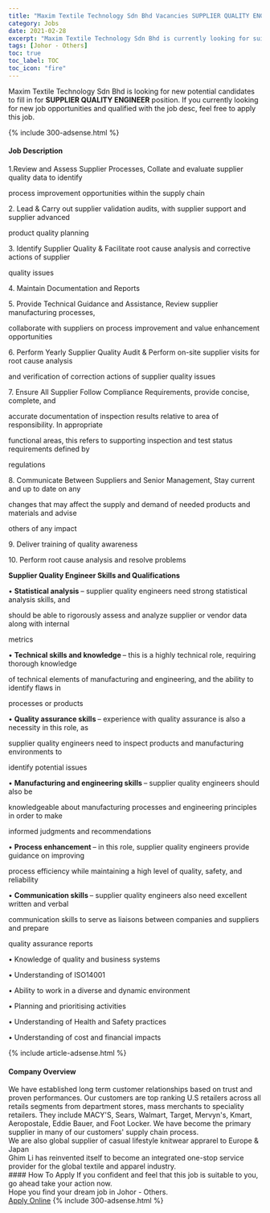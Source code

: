 ```yaml
---
title: "Maxim Textile Technology Sdn Bhd Vacancies SUPPLIER QUALITY ENGINEER" 
category: Jobs 
date: 2021-02-28 
excerpt: "Maxim Textile Technology Sdn Bhd is currently looking for suitable person to fill in the SUPPLIER QUALITY ENGINEER which based in Johor - Others" 
tags: [Johor - Others] 
toc: true 
toc_label: TOC 
toc_icon: "fire" 
--- 
```


<p>Maxim Textile Technology Sdn Bhd is looking for new potential candidates to fill in for <b>SUPPLIER QUALITY ENGINEER</b> position. If you currently looking for new job opportunities and qualified with the job desc, feel free to apply this job.
</p>{% include 300-adsense.html %} 
<div><div><h4>Job Description</h4></div><div><div><span><div><p>1.Review and Assess Supplier Processes, Collate and evaluate supplier quality data to identify</p><p>process improvement opportunities within the supply chain</p><p>2. Lead &amp; Carry out supplier validation audits, with supplier support and supplier advanced</p><p>product quality planning</p><p>3. Identify Supplier Quality &amp; Facilitate root cause analysis and corrective actions of supplier</p><p>quality issues</p><p>4. Maintain Documentation and Reports</p><p>5. Provide Technical Guidance and Assistance, Review supplier manufacturing processes,</p><p>collaborate with suppliers on process improvement and value enhancement opportunities</p><p>6. Perform Yearly Supplier Quality Audit &amp; Perform on-site supplier visits for root cause analysis</p><p>and verification of correction actions of supplier quality issues</p><p>7. Ensure All Supplier Follow Compliance Requirements, provide concise, complete, and</p><p>accurate documentation of inspection results relative to area of responsibility. In appropriate</p><p>functional areas, this refers to supporting inspection and test status requirements defined by</p><p>regulations</p><p>8. Communicate Between Suppliers and Senior Management, Stay current and up to date on any</p><p>changes that may affect the supply and demand of needed products and materials and advise</p><p>others of any impact</p><p>9. Deliver training of quality awareness</p><p>10. Perform root cause analysis and resolve problems</p><p><strong>Supplier Quality Engineer Skills and Qualifications</strong></p><p>&#8226; <strong>Statistical analysis </strong>&#8211; supplier quality engineers need strong statistical analysis skills, and</p><p>should be able to rigorously assess and analyze supplier or vendor data along with internal</p><p>metrics</p><p>&#8226; <strong>Technical skills and knowledge </strong>&#8211; this is a highly technical role, requiring thorough knowledge</p><p>of technical elements of manufacturing and engineering, and the ability to identify flaws in</p><p>processes or products</p><p>&#8226; <strong>Quality assurance skills </strong>&#8211; experience with quality assurance is also a necessity in this role, as</p><p>supplier quality engineers need to inspect products and manufacturing environments to</p><p>identify potential issues</p><p>&#8226; <strong>Manufacturing and engineering skills </strong>&#8211; supplier quality engineers should also be</p><p>knowledgeable about manufacturing processes and engineering principles in order to make</p><p>informed judgments and recommendations</p><p>&#8226; <strong>Process enhancement </strong>&#8211; in this role, supplier quality engineers provide guidance on improving</p><p>process efficiency while maintaining a high level of quality, safety, and reliability</p><p>&#8226; <strong>Communication skills </strong>&#8211; supplier quality engineers also need excellent written and verbal</p><p>communication skills to serve as liaisons between companies and suppliers and prepare</p><p>quality assurance reports</p><p>&#8226; Knowledge of quality and business systems</p><p>&#8226; Understanding of ISO14001</p><p>&#8226; Ability to work in a diverse and dynamic environment</p><p>&#8226; Planning and prioritising activities</p><p>&#8226; Understanding of Health and Safety practices</p><p>&#8226; Understanding of cost and financial impacts</p></div></span></div></div></div> 
{% include article-adsense.html %} 
<div><div><h4>Company Overview</h4></div><div><div><span><div><div>We have established long term customer relationships based on trust and proven performances. Our customers are top ranking U.S retailers across all retails segments from department stores, mass merchants to speciality retailers. They include MACY'S, Sears, Walmart, Target, Mervyn's, Kmart, Aeropostale, Eddie Bauer, and Foot Locker. We have become the primary supplier in many of our customers' supply chain process.</div>
<div>We are also global supplier of casual lifestyle knitwear apprarel to Europe &amp; Japan</div>
<div>Ghim Li has reinvented itself to become an integrated one-stop service provider for the global textile and apparel industry.</div></div></span></div></div></div> 
#### How To Apply 
If you confident and feel that this job is suitable to you, go ahead take your action now. <br/> 
Hope you find your dream job in Johor - Others. <br/> 
<a href="https://www.jobstreet.com.my/en/job/supplier-quality-engineer-4491154?jobId=jobstreet-my-job-4491154&" class="btn btn--info" target="_blank" rel="nofollow noopenner">Apply Online</a> 
{% include 300-adsense.html %} 